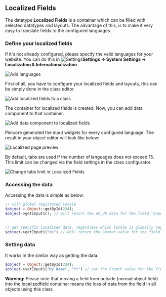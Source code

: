 ## Localized Fields

The datatype **Localized Fields** is a container which can be filled with selected datatypes and layouts. 
The advantage of this, is to make it very easy to translate fields to the configured languages.

### Define your localized fields

[comment]: #TODOinlineimgs

<div class="inline-imgs">

If it's not already configured, please specify the valid languages for your website. 
You can do this in ![Settings](/dev/img/Icon_settings.png)**Settings -> System Settings -> Localization & Internationalization**

</div>


![Add languages](/dev/img/Objects_LocalizedFields_add_language.png)

First of all, you have to configure your localized fields and layouts, this can be simply done in the class editor.

![Add localized fields to a class](/dev/img/Objects_LocalizedFields_add_data_component.png)

The container for localized fields is created. Now, you can add data component to that container.

![Add data component to localized fields](/dev/img/Objects_LocalizedFields_add_inputs_to_lf.png)

Pimcore generated the input widgets for every configured language. 
The result in your object editor will look like below:

![Localized page preview](/dev/img/Objects_LocalizedFields_page_preview.png)

By default, tabs are used if the number of languages does not exceed 15. 
This limit can be changed via the field settings in the class configurator.

![Change tabs limit in Localized Fields](/dev/img/Objects_LocalizedFields_change_tabs_limit.png)

### Accessing the data

Accessing the data is simple as below:

```php
// with global registered locale
$object = Object::getById(234);
$object->getInput1(); // will return the en_US data for the field "input1"
 
 
// get specific localized data, regardless which locale is globally registered
$object->getInput1("de") // will return the German value for the field "input1"
```

### Setting data

It works in the similar way as getting the data.

```php
$object = Object::getById(234);
$object->setInput1("My Name", "fr") // set the French value for the field "input1"
```

**Warning:** Please note that moving a field from outside (normal object field) into the localizedfield container means the loss of data from the field in all objects using this class.